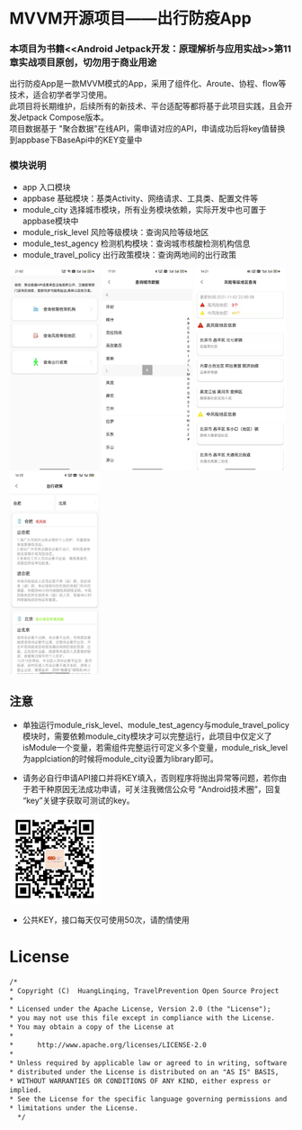# MVVM开源项目——出行防疫App
### 本项目为书籍<<Android Jetpack开发：原理解析与应用实战>>第11章实战项目原创，切勿用于商业用途

出行防疫App是一款MVVM模式的App，采用了组件化、Aroute、协程、flow等技术，适合初学者学习使用。<br>
此项目将长期维护，后续所有的新技术、平台适配等都将基于此项目实践，且会开发Jetpack Compose版本。<br>
项目数据基于 "聚合数据"在线API，需申请对应的API，申请成功后将key值替换到appbase下BaseApi中的KEY变量中<br>

### 模块说明
- app 入口模块<br>
- appbase 基础模块：基类Activity、网络请求、工具类、配置文件等<br>
- module_city 选择城市模块，所有业务模块依赖，实际开发中也可置于appbase模块中<br>
- module_risk_level 风险等级模块：查询风险等级地区<br>
- module_test_agency 检测机构模块：查询城市核酸检测机构信息<br>
- module_travel_policy 出行政策模块：查询两地间的出行政策<br>

<img src="image/home.png" width="32%" />

<img src="image/module_city.png" width="32%" />

<img src="image/risk_level.png" width="32%" />

<img src="image/travel_policy.png" width="32%" />

## 注意
- 单独运行module_risk_level、module_test_agency与module_travel_policy模块时，需要依赖module_city模块才可以完整运行，此项目中仅定义了isModule一个变量，若需组件完整运行可定义多个变量，module_risk_level为applciation的时候将module_city设置为library即可。<br>

- 请务必自行申请API接口并将KEY填入，否则程序将抛出异常等问题，若你由于若干种原因无法成功申请，可关注我微信公众号 “Android技术圈”，回复 “key”关键字获取可测试的key。<br>

<img src="image/gzh.jpg" width="32%" /><br>

  - 公共KEY，接口每天仅可使用50次，请酌情使用


# License

```
/*
* Copyright (C)  HuangLinqing, TravelPrevention Open Source Project
*
* Licensed under the Apache License, Version 2.0 (the "License");
* you may not use this file except in compliance with the License.
* You may obtain a copy of the License at
*
*      http://www.apache.org/licenses/LICENSE-2.0
*
* Unless required by applicable law or agreed to in writing, software
* distributed under the License is distributed on an "AS IS" BASIS,
* WITHOUT WARRANTIES OR CONDITIONS OF ANY KIND, either express or implied.
* See the License for the specific language governing permissions and
* limitations under the License.
  */
```
